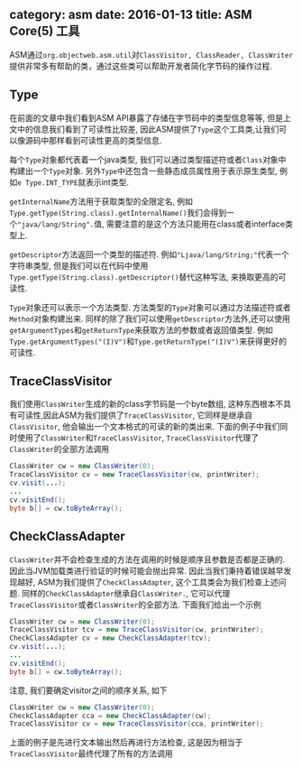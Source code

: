 category: asm
date: 2016-01-13
title: ASM Core(5) 工具
---
ASM通过`org.objectweb.asm.util`对`ClassVisitor, ClassReader, ClassWriter`提供非常多有帮助的类，通过这些类可以帮助开发者简化字节码的操作过程.

## Type
在前面的文章中我们看到ASM API暴露了存储在字节码中的类型信息等等, 但是上文中的信息我们看到了可读性比较差, 因此ASM提供了`Type`这个工具类,让我们可以像源码中那样看到可读性更高的类型信息.

每个`Type`对象都代表着一个java类型, 我们可以通过类型描述符或者`Class`对象中构建出一个`Type`对象. 另外`Type`中还包含一些静态成员属性用于表示原生类型, 例如`e Type.INT_TYPE`就表示int类型.

`getInternalName`方法用于获取类型的全限定名, 例如`Type.getType(String.class).getInternalName()`我们会得到一个`"java/lang/String".`值, 需要注意的是这个方法只能用在class或者interface类型上.

`getDescriptor`方法返回一个类型的描述符. 例如`"Ljava/lang/String;"`代表一个字符串类型, 但是我们可以在代码中使用`Type.getType(String.class).getDescriptor()`替代这种写法, 来换取更高的可读性. 

`Type`对象还可以表示一个方法类型. 方法类型的`Type`对象可以通过方法描述符或者`Method`对象构建出来. 同样的除了我们可以使用`getDescriptor`方法外,还可以使用`getArgumentTypes`和`getReturnType`来获取方法的参数或者返回值类型. 例如`Type.getArgumentTypes("(I)V")`和`Type.getReturnType("(I)V")`来获得更好的可读性.


## TraceClassVisitor
我们使用`ClassWriter`生成的新的class字节码是一个byte数组, 这种东西根本不具有可读性,因此ASM为我们提供了`TraceClassVisitor`, 它同样是继承自`ClassVisitor`, 他会输出一个文本格式的可读的新的类出来. 下面的例子中我们同时使用了`ClassWriter`和`TraceClassVisitor`, `TraceClassVisitor`代理了`ClassWriter`的全部方法调用
```java
ClassWriter cw = new ClassWriter(0);
TraceClassVisitor cv = new TraceClassVisitor(cw, printWriter);
cv.visit(...);
...
cv.visitEnd();
byte b[] = cw.toByteArray();
```

## CheckClassAdapter
`ClassWriter`并不会检查生成的方法在调用的时候是顺序且参数是否都是正确的. 因此当JVM加载类进行验证的时候可能会抛出异常. 因此当我们秉持着错误越早发现越好, ASM为我们提供了`CheckClassAdapter`, 这个工具类会为我们检查上述问题. 同样的`CheckClassAdapter`继承自`ClassWriter.`, 它可以代理`TraceClassVisitor`或者`ClassWriter`的全部方法. 下面我们给出一个示例
```java
ClassWriter cw = new ClassWriter(0);
TraceClassVisitor tcv = new TraceClassVisitor(cw, printWriter);
CheckClassAdapter cv = new CheckClassAdapter(tcv);
cv.visit(...);
...
cv.visitEnd();
byte b[] = cw.toByteArray();
```
注意, 我们要确定visitor之间的顺序关系, 如下
```java
ClassWriter cw = new ClassWriter(0);
CheckClassAdapter cca = new CheckClassAdapter(cw);
TraceClassVisitor cv = new TraceClassVisitor(cca, printWriter);
```
上面的例子是先进行文本输出然后再进行方法检查, 这是因为相当于`TraceClassVisitor`最终代理了所有的方法调用








